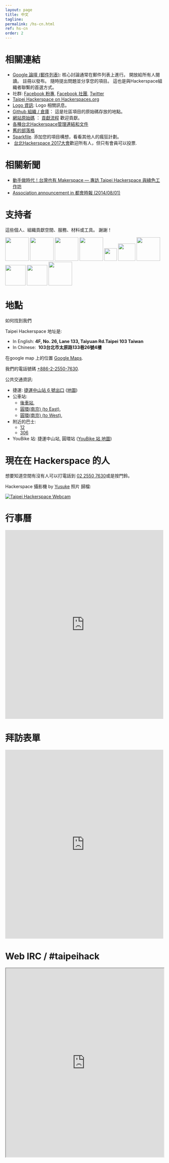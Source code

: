 ```yaml
---
layout: page
title: 中文
tagline: 
permalink: /hs-cn.html
ref: hs-cn
order: 2
---
```


# 相關連結

* [Google 論壇 (郵件列表)](https://groups.google.com/g/taipeihackerspace): 核心討論通常在郵件列表上進行。 開放給所有人閱讀。 註冊以發布。 隨時提出問題並分享您的項目。 這也是與Hackerspace組織者聯繫的首選方式。
* 社群: [Facebook 粉專](https://www.facebook.com/TaipeiHackerspace), [Facebook 社團](https://www.facebook.com/groups/tpehack/), [Twitter](https://twitter.com/taipeihack)
* [Taipei Hackerspace on Hackerspaces.org](https://wiki.hackerspaces.org/Taipei_Hackerspace)
* [Logo 資訊](/logo/): Logo 相關訊息。
* [Github 組織 / 倉庫](https://github.com/taipeihackorg)： 這是社區項目的原始碼存放的地點。
* [網站原始碼](https://github.com/taipeihackorg/webtemp) ： [貢獻流程](https://github.com/taipeihackorg/webtemp) 歡迎貢獻。
* [各種台北Hackerspace管理連結和文件](https://github.com/taipeihackorg/webtemp/wiki)
* [舊的部落格](http://taipeihackerspace.github.io/)
* [Sparkfile](https://docs.google.com/document/d/1lQ7WLpBOGAGNHOxzlj8kjVahJ7IkOTtySydTGWuXxmI/edit?usp=sharing). 添加您的項目構想，看看其他人的瘋狂計劃。
*  [台北Hackerspace 2017大會](/general_assembly_2017)歡迎所有人，但只有會員可以投票.

# 相關新聞

* [動手做時代！台灣也有 Makerspace — 專訪 Taipei Hackerspace 與綠色工作坊](http://yowureport.com/?p=6498)
* [Association announcement in 都會時報 (2014/08/01)](/AssociationAnnouncement.jpg)

# 支持者

這些個人、組織貢獻空間、服務、材料或工具。 謝謝！

<div >
    <img height="75" src="/img/GandiNet.png"/>
    <img height="75" src="/img/askmorris.png"/>
    <img height="75" src="/img/enspyre.png"/>
    <img height="75" src="/img/osslab.png"/>
    <img height="40" src="/img/inhon_logo.png"/>
    <img height="55" src="/img/ctimes.png"/>
    <img height="75" src="/img/voltivo.png"/>
    <img height="65" src="/img/MobileGeeks.png"/>
    <img height="65" src="/img/via_tech.png"/>
    <img height="75" src="/img/Eiger.png"/>
</div>


# 地點

如何找到我們

Taipei Hackerspace 地址是:
* In English: **4F, No. 26, Lane 133, Taiyuan Rd.Taipei 103 Taiwan**
* In Chinese:  **103台北市太原路133巷26號4樓**

在google map 上的位置 [Google Maps](https://maps.google.com.tw/maps?cid=14394366904066907349).

我們的電話號碼 [+886-2-2550-7630](tel:00886225507630).

公共交通資訊:

* 捷運: [捷運中山站 6 號出口](http://web.metro.taipei/e/stationdetail2010.asp?ID=053) ([地圖](http://web.trtc.com.tw/img/ALL/Route2200/053.jpg))
* 公車站: 
  * [後車站](https://maps.google.com/maps/place?ftid=0x3442a96cd9247c0d:0x34a879dd43aa3ab9&q=type:transit_station:%22%E5%BE%8C%E8%BB%8A%E7%AB%99%22&t=m&cad=src:ppiwlink&ei=hiJlUeSoE7GWiQflpIHIAQ&dtab=2), 
  * [圓環(南京) (to East)](https://maps.google.com/maps/place?ftid=0x3442a96c8051bbd7:0xc10bc8222ed9023&q=type:transit_station:%22%E5%9C%93%E7%92%B0%22&t=m&cad=src:ppiwlink&ei=qCJlUdPMMuKdiAf3iIGgBg&dtab=2), 
  * [圓環(南京) (to West)](https://maps.google.com/maps/place?ftid=0x3442a96b7d408627:0xa0c4c640bc52e22b&q=type:transit_station:%22%E5%9C%93%E7%92%B0%22&t=m&cad=src:ppiwlink&ei=9SJlUfbgGauziQeL3oHoBg&dtab=2),
* 附近的巴士: 
  * [12](http://pda.5284.com.tw/MQS/businfo2.jsp?routename=12) 
  * [306](http://pda.5284.com.tw/MQS/businfo2.jsp?routename=306)
* YouBike 站: 捷運中山站, 圓環站 ([YouBike 站 地圖](http://taipei.youbike.com.tw/en/f11.php))

# 現在在 Hackerspace 的人
想要知道空間有沒有人可以打電話到 [02 2550 7630](tel:00886225507630)或是按門鈴。

Hackerspace 攝影機 by [Yusuke](https://docs.google.com/presentation/d/1kMt_gAlafYZ_JmZMEoNKxmEYGKhlK_YpDGtx1IszVqo/) 照片 歸檔:

<a href="https://drive.google.com/uc?id=1p0WrgwYHmaaX08RWhEvy9Ts4naq7Su4R">
    <img id="webcam"
        src="https://drive.google.com/uc?id=1p0WrgwYHmaaX08RWhEvy9Ts4naq7Su4R&nocachehack=123"
        alt="Taipei Hackerspace Webcam">
</a>

# 行事曆

<iframe src="https://www.google.com/calendar/embed?src=96mpu88v2d3onqkp6ph9865p1c%40group.calendar.google.com&amp;ctz=Asia/Taipei&amp;mode=month" style="border:0; height:600px; width:100%; max-width:800px"></iframe>

# 拜訪表單

<p class="centered">
    <iframe
        src="https://docs.google.com/forms/d/1jtWaGFOlE2aR8t4VJ8I-fEht-0S_ycEvgfa4azxeow0/viewform?embedded=true"
        style="height:600px; width:100%; max-width:800px" frameborder="0"
        marginheight="0" marginwidth="0">Loading...</iframe>
</p>

# Web IRC / #taipeihack

<iframe src="https://webchat.freenode.net?randomnick=1&amp;channels=%23taipeihack&amp;prompt=1&amp;uio=OT10cnVlde" style="height:600px; width:100%; max-width:800px"></iframe>